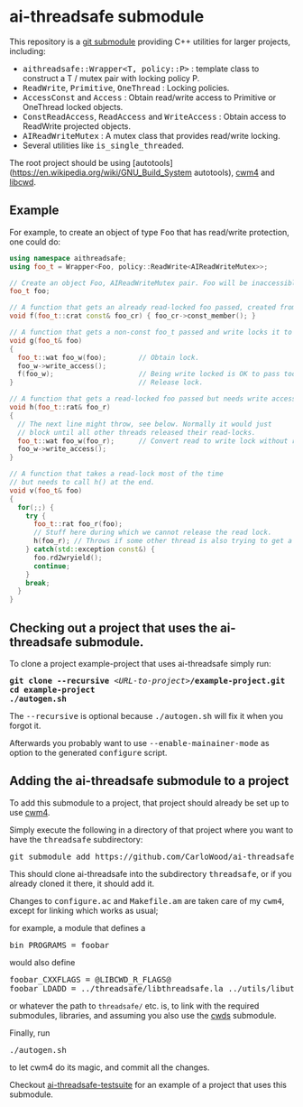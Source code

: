 # ai-threadsafe submodule

This repository is a [git submodule](https://git-scm.com/book/en/v2/Git-Tools-Submodules)
providing C++ utilities for larger projects, including:

* <tt>aithreadsafe::Wrapper&lt;T, policy::P&gt;</tt> : template class to construct a T / mutex pair with locking policy P.
* <tt>ReadWrite</tt>, <tt>Primitive</tt>, <tt>OneThread</tt> : Locking policies.
* <tt>AccessConst</tt> and <tt>Access</tt> : Obtain read/write access to Primitive or OneThread locked objects.
* <tt>ConstReadAccess</tt>, <tt>ReadAccess</tt> and <tt>WriteAccess</tt> : Obtain access to ReadWrite projected objects.
* <tt>AIReadWriteMutex</tt> : A mutex class that provides read/write locking.
* Several utilities like <tt>is_single_threaded</tt>.

The root project should be using
[autotools](https://en.wikipedia.org/wiki/GNU_Build_System autotools),
[cwm4](https://github.com/CarloWood/cwm4) and
[libcwd](https://github.com/CarloWood/libcwd).

## Example

For example, to create an object of type <tt>Foo</tt>
that has read/write protection, one could do:

```C++
using namespace aithreadsafe;
using foo_t = Wrapper<Foo, policy::ReadWrite<AIReadWriteMutex>>;

// Create an object Foo, AIReadWriteMutex pair. Foo will be inaccessible.
foo_t foo;

// A function that gets an already read-locked foo passed, created from a const foo_t.
void f(foo_t::crat const& foo_cr) { foo_cr->const_member(); }

// A function that gets a non-const foo_t passed and write locks it to get write access.
void g(foo_t& foo)
{
  foo_t::wat foo_w(foo);        // Obtain lock.
  foo_w->write_access();
  f(foo_w);                     // Being write locked is OK to pass too.
}                               // Release lock.

// A function that gets a read-locked foo passed but needs write access.
void h(foo_t::rat& foo_r)
{
  // The next line might throw, see below. Normally it would just
  // block until all other threads released their read-locks.
  foo_t::wat foo_w(foo_r);      // Convert read to write lock without releasing the lock.
  foo_w->write_access();
}

// A function that takes a read-lock most of the time
// but needs to call h() at the end.
void v(foo_t& foo)
{
  for(;;) {
    try {
      foo_t::rat foo_r(foo);
      // Stuff here during which we cannot release the read lock.
      h(foo_r); // Throws if some other thread is also trying to get a read-->write lock.
    } catch(std::exception const&) {
      foo.rd2wryield();
      continue;
    }
    break;
  }
}
```

## Checking out a project that uses the ai-threadsafe submodule.

To clone a project example-project that uses ai-threadsafe simply run:

<pre>
<b>git clone --recursive</b> &lt;<i>URL-to-project</i>&gt;<b>/example-project.git</b>
<b>cd example-project</b>
<b>./autogen.sh</b>
</pre>

The <tt>--recursive</tt> is optional because <tt>./autogen.sh</tt> will fix
it when you forgot it.

Afterwards you probably want to use <tt>--enable-mainainer-mode</tt>
as option to the generated <tt>configure</tt> script.

## Adding the ai-threadsafe submodule to a project

To add this submodule to a project, that project should already
be set up to use [cwm4](https://github.com/CarloWood/cwm4).

Simply execute the following in a directory of that project
where you want to have the <tt>threadsafe</tt> subdirectory:

<pre>
git submodule add https://github.com/CarloWood/ai-threadsafe.git threadsafe
</pre>

This should clone ai-threadsafe into the subdirectory <tt>threadsafe</tt>, or
if you already cloned it there, it should add it.

Changes to <tt>configure.ac</tt> and <tt>Makefile.am</tt>
are taken care of my <tt>cwm4</tt>, except for linking
which works as usual;

for example, a module that defines a

<pre>
bin_PROGRAMS = foobar
</pre>

would also define

<pre>
foobar_CXXFLAGS = @LIBCWD_R_FLAGS@
foobar_LDADD = ../threadsafe/libthreadsafe.la ../utils/libutils_r.la ../cwds/libcwds_r.la
</pre>

or whatever the path to `threadsafe/` etc. is, to link with the required submodules,
libraries, and assuming you also use the [cwds](https://github.com/CarloWood/cwds) submodule.

Finally, run

<pre>
./autogen.sh
</pre>

to let cwm4 do its magic, and commit all the changes.

Checkout [ai-threadsafe-testsuite](https://github.com/CarloWood/ai-threadsafe-testsuite)
for an example of a project that uses this submodule.
